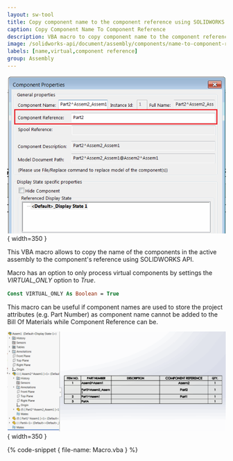 ```yaml
---
layout: sw-tool
title: Copy component name to the component reference using SOLIDWORKS API
caption: Copy Component Name To Component Reference
description: VBA macro to copy component name to the component reference using SOLIDWORKS with an ability to filter virtual components only
image: /solidworks-api/document/assembly/components/name-to-component-reference/component-reference.png
labels: [name,virtual,component reference]
group: Assembly
---
```

![Component reference](component-reference.png){ width=350 }

This VBA macro allows to copy the name of the components in the active assembly to the component's reference using SOLIDWORKS API.

Macro has an option to only process virtual components by settings the *VIRTUAL_ONLY* option to *True*.

~~~ vb
Const VIRTUAL_ONLY As Boolean = True
~~~

This macro can be useful if component names are used to store the project attributes (e.g. Part Number) as component name cannot be added to the Bill Of Materials while Component Reference can be.

![Bill Of Materials with component references](bill-of-materials.png){ width=350 }

{% code-snippet { file-name: Macro.vba } %}
